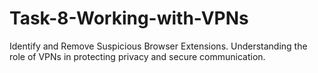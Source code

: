 # Task-8-Working-with-VPNs
Identify and Remove Suspicious Browser Extensions. Understanding the role of VPNs in protecting privacy and secure communication.
